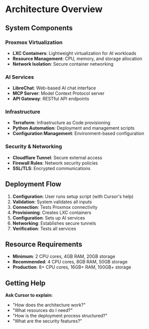 # Architecture Overview

## System Components

### Proxmox Virtualization
- **LXC Containers**: Lightweight virtualization for AI workloads
- **Resource Management**: CPU, memory, and storage allocation
- **Network Isolation**: Secure container networking

### AI Services
- **LibreChat**: Web-based AI chat interface
- **MCP Server**: Model Context Protocol server
- **API Gateway**: RESTful API endpoints

### Infrastructure
- **Terraform**: Infrastructure as Code provisioning
- **Python Automation**: Deployment and management scripts
- **Configuration Management**: Environment-based configuration

### Security & Networking
- **Cloudflare Tunnel**: Secure external access
- **Firewall Rules**: Network security policies
- **SSL/TLS**: Encrypted communications

## Deployment Flow

1. **Configuration**: User runs setup script (with Cursor's help)
2. **Validation**: System validates all inputs
3. **Connection**: Tests Proxmox connectivity
4. **Provisioning**: Creates LXC containers
5. **Configuration**: Sets up AI services
6. **Networking**: Establishes secure tunnels
7. **Verification**: Tests all services

## Resource Requirements

- **Minimum**: 2 CPU cores, 4GB RAM, 20GB storage
- **Recommended**: 4 CPU cores, 8GB RAM, 50GB storage
- **Production**: 8+ CPU cores, 16GB+ RAM, 100GB+ storage

## Getting Help

**Ask Cursor to explain:**
- "How does the architecture work?"
- "What resources do I need?"
- "How is the deployment process structured?"
- "What are the security features?"
